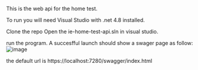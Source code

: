 This is the web api for the home test.

To run you will need Visual Studio with .net 4.8 installed.

Clone the repo
Open the ie-home-test-api.sln in visual studio.

run the program.
A succesfful launch should show a swager page as follow:
![image](https://github.com/user-attachments/assets/e92ad624-e227-44fa-92a9-56693f658744)

the default url is https://localhost:7280/swagger/index.html
